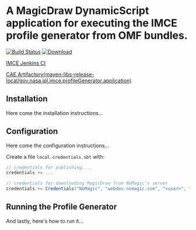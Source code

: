 # A MagicDraw DynamicScript application for executing the IMCE profile generator from OMF bundles.

[![Build Status](https://travis-ci.org/JPL-IMCE/gov.nasa.jpl.imce.profileGenerator.application.svg?branch=master)](https://travis-ci.org/JPL-IMCE/gov.nasa.jpl.imce.profileGenerator.application) [ ![Download](https://api.bintray.com/packages/jpl-imce/gov.nasa.jpl.imce/gov.nasa.jpl.imce.profileGenerator.application/images/download.svg) ](https://bintray.com/jpl-imce/gov.nasa.jpl.imce/gov.nasa.jpl.imce.profileGenerator.application/_latestVersion)

[IMCE Jenkins CI](https://imce-jenkins.jpl.nasa.gov/view/IMCE%20Profiles%20and%20Libraries/job/gov.nasa.jpl.imce.profileGenerator.application/)

[CAE Artifactory(maven-libs-release-local/gov.nasa.jpl.imce.profileGenerator.application)](https://cae-artifactory.jpl.nasa.gov/artifactory/webapp/#/artifacts/browse/tree/General/maven-libs-release-local/gov/nasa/jpl/imce/gov.nasa.jpl.imce.profileGenerator.application_2.11)

## Installation

Here come the installation instructions...

## Configuration

Here come the configuration instructions...

Create a file `local.credentials.sbt` with:

```sbt
// credentials for publishing....
credentials += ...

// credentials for downloading MagicDraw from NoMagic's server
credentials += Credentials("NoMagic", "webdev.nomagic.com", "<user>", "<password>")

```

## Running the Profile Generator

And lastly, here's how to run it...
